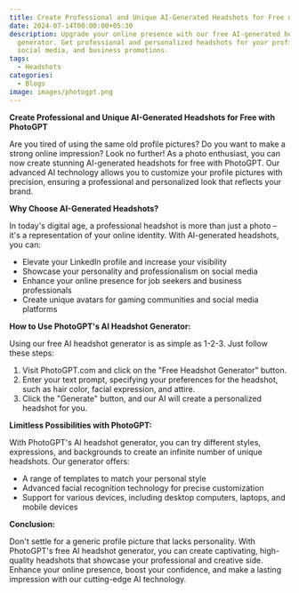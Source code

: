 ```yaml
---
title: Create Professional and Unique AI-Generated Headshots for Free with PhotoGPT
date: 2024-07-14T00:00:00+05:30
description: Upgrade your online presence with our free AI-generated headshot
  generator. Get professional and personalized headshots for your profiles,
  social media, and business promotions.
tags:
  - Headshots
categories:
  - Blogs
image: images/photogpt.png
---
```

**Create Professional and Unique AI-Generated Headshots for Free with PhotoGPT**

Are you tired of using the same old profile pictures? Do you want to make a strong online impression? Look no further! As a photo enthusiast, you can now create stunning AI-generated headshots for free with PhotoGPT. Our advanced AI technology allows you to customize your profile pictures with precision, ensuring a professional and personalized look that reflects your brand.

**Why Choose AI-Generated Headshots?**

In today's digital age, a professional headshot is more than just a photo – it's a representation of your online identity. With AI-generated headshots, you can:

* Elevate your LinkedIn profile and increase your visibility
* Showcase your personality and professionalism on social media
* Enhance your online presence for job seekers and business professionals
* Create unique avatars for gaming communities and social media platforms

**How to Use PhotoGPT's AI Headshot Generator:**

Using our free AI headshot generator is as simple as 1-2-3. Just follow these steps:

1. Visit PhotoGPT.com and click on the "Free Headshot Generator" button.
2. Enter your text prompt, specifying your preferences for the headshot, such as hair color, facial expression, and attire.
3. Click the "Generate" button, and our AI will create a personalized headshot for you.

**Limitless Possibilities with PhotoGPT:**

With PhotoGPT's AI headshot generator, you can try different styles, expressions, and backgrounds to create an infinite number of unique headshots. Our generator offers:

* A range of templates to match your personal style
* Advanced facial recognition technology for precise customization
* Support for various devices, including desktop computers, laptops, and mobile devices

**Conclusion:**

Don't settle for a generic profile picture that lacks personality. With PhotoGPT's free AI headshot generator, you can create captivating, high-quality headshots that showcase your professional and creative side. Enhance your online presence, boost your confidence, and make a lasting impression with our cutting-edge AI technology.

